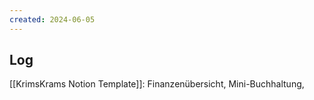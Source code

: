 ```yaml
---
created: 2024-06-05 
---
```

## Log

[[KrimsKrams Notion Template]]: Finanzenübersicht, Mini-Buchhaltung, 